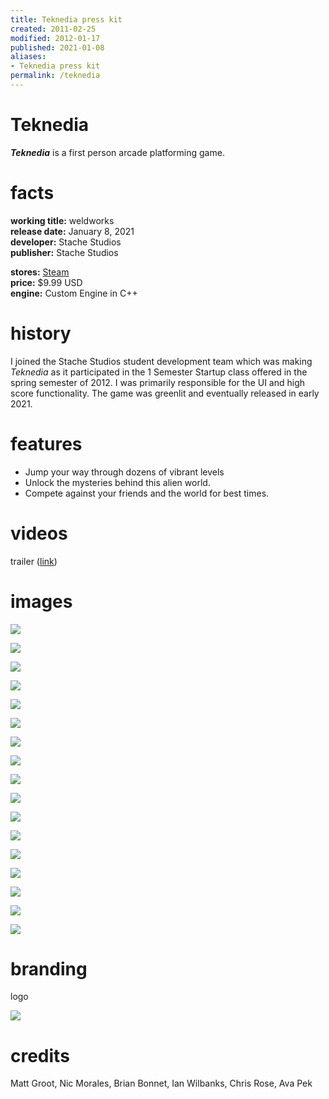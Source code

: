 ```yaml
---
title: Teknedia press kit
created: 2011-02-25
modified: 2012-01-17
published: 2021-01-08
aliases:
- Teknedia press kit
permalink: /teknedia
---
```


# Teknedia

_**Teknedia**_ is a first person arcade platforming game.

# facts

<div class="flex">
<div style="flex-grow: 1">

**working title:** weldworks<br/>
**release date:** January 8, 2021<br/>
**developer:** Stache Studios<br/>
**publisher:** Stache Studios<br/>

</div>
<div style="flex-grow: 1">

**stores:** [Steam](https://store.steampowered.com/app/354780/Teknedia/)<br/>
**price:** \$9.99 USD<br/>
**engine:** Custom Engine in C++<br/>

</div>
</div>

# history

I joined the Stache Studios student development team which was making _Teknedia_ as it participated in the 1 Semester Startup class offered in the spring semester of 2012. I was primarily responsible for the UI and high score functionality. The game was greenlit and eventually released in early 2021.

# features

- Jump your way through dozens of vibrant levels
- Unlock the mysteries behind this alien world.
- Compete against your friends and the world for best times.

# videos

trailer ([link](https://store.steampowered.com/app/354780/Teknedia/))

# images

![](teknedia/screen-1.jpg)

![](teknedia/screen-2.jpg)

![](teknedia/screen-3.jpg)

![](teknedia/screen-4.jpg)

![](teknedia/screen-5.jpg)

![](teknedia/screen-6.jpg)

![](teknedia/screen-7.jpg)

![](teknedia/screen-8.jpg)

![](teknedia/screen-9.jpg)

![](teknedia/screen-10.jpg)

![](teknedia/screen-11.jpg)

![](teknedia/screen-12.jpg)

![](teknedia/screen-13.jpg)

![](teknedia/screen-14.jpg)

![](teknedia/screen-15.jpg)

![](teknedia/screen-16.jpg)

![](teknedia/screen-17.jpg)

# branding

logo

![](teknedia/logo.png)

# credits

Matt Groot, Nic Morales, Brian Bonnet, Ian Wilbanks, Chris Rose, Ava Pek
